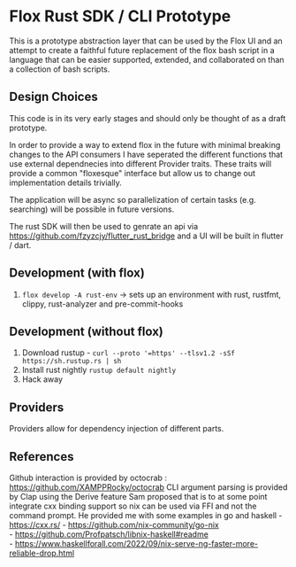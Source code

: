 # Flox Rust SDK / CLI Prototype

This is a prototype abstraction layer that can be used by the Flox UI and an attempt to create a faithful future replacement of the flox bash script in a 
language that can be easier supported, extended, and collaborated on than a collection of bash scripts.

## Design Choices

This code is in its very early stages and should only be thought of as a draft prototype. 

In order to provide a way to extend flox in the future with minimal breaking changes to the API consumers I have seperated the different functions that use external dependnecies into different Provider traits. These traits will provide a common "floxesque" interface but allow us to change out implementation details trivially.

The application will be async so parallelization of certain tasks (e.g. searching) will be possible in future versions.

The rust SDK will then be used to genrate an api via https://github.com/fzyzcjy/flutter_rust_bridge and a UI will be built in flutter / dart. 

## Development (with flox)

1. `flox develop -A rust-env` → sets up an environment with rust, rustfmt, clippy, rust-analyzer and pre-commit-hooks

## Development (without flox)

1. Download rustup - `curl --proto '=https' --tlsv1.2 -sSf https://sh.rustup.rs | sh`
2. Install rust nightly `rustup default nightly`
3. Hack away

## Providers

Providers allow for dependency injection of different parts.

## References 

Github interaction is provided by octocrab : https://github.com/XAMPPRocky/octocrab
CLI argument parsing is provided by Clap using the Derive feature
Sam proposed that is to at some point integrate cxx binding support so nix can be used via FFI and not the command prompt. He provided me with some examples in go and haskell
    - https://cxx.rs/ 
    - https://github.com/nix-community/go-nix  
    - https://github.com/Profpatsch/libnix-haskell#readme  
    - https://www.haskellforall.com/2022/09/nix-serve-ng-faster-more-reliable-drop.html 
